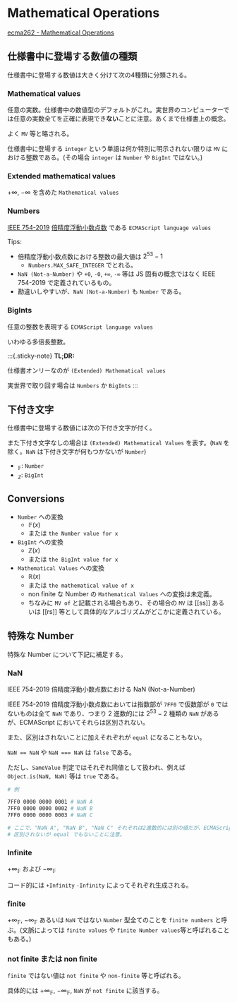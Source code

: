 # Mathematical Operations

[ecma262 - Mathematical Operations](https://tc39.es/ecma262/#sec-mathematical-operations)

## 仕様書中に登場する数値の種類

仕様書中に登場する数値は大きく分けて次の4種類に分類される。

### **Mathematical values**

任意の実数。仕様書中の数値型のデフォルトがこれ。実世界のコンピューターでは任意の実数全てを正確に表現でき**ない**ことに注意。あくまで仕様書上の概念。

よく `MV` 等と略される。

仕様書中に登場する `integer` という単語は何か特別に明示されない限りは `MV` における整数である。(その場合 `integer` は `Number` や `BigInt` ではない。)

### **Extended mathematical values**

$+\infty$, $-\infty$ を含めた `Mathematical values`

### **Numbers**

[IEEE 754-2019](https://ja.wikipedia.org/wiki/IEEE_754) [倍精度浮動小数点数](https://ja.wikipedia.org/wiki/%E5%80%8D%E7%B2%BE%E5%BA%A6%E6%B5%AE%E5%8B%95%E5%B0%8F%E6%95%B0%E7%82%B9%E6%95%B0) である `ECMAScript language values`

Tips:

- 倍精度浮動小数点数における整数の最大値は $2^{53}-1$
  - `Numbers.MAX_SAFE_INTEGER` でとれる。
- `NaN (Not-a-Number)` や `+0`, `-0`, `+∞`, `-∞` 等は JS 固有の概念ではなく IEEE 754-2019 で定義されているもの。
- 勘違いしやすいが、`NaN (Not-a-Number)` も `Number` である。

### **BigInts**

任意の整数を表現する `ECMAScript language values`

いわゆる多倍長整数。

:::{.sticky-note}
**TL;DR:**

仕様書オンリーなのが `(Extended) Mathematical values`

実世界で取り回す場合は `Numbers` か `BigInts`
:::

## 下付き文字

仕様書中に登場する数値には次の下付き文字が付く。

また下付き文字なしの場合は `(Extended) Mathematical Values` を表す。(`NaN` を除く。`NaN` は下付き文字が何もつかないが `Number`)

- $_\mathbb{F}$: `Number`
- $_\mathbb{Z}$: `BigInt`

## Conversions

- `Number` への変換
  - $\mathbb{F}(x)$
  - または `the Number value for x`
- `BigInt` への変換
  - $\mathbb{Z}(x)$
  - または `the BigInt value for x` 
- `Mathematical Values` への変換
  - $\mathbb{R}(x)$
  - または `the mathematical value of x`
  - non finite な Number の `Mathematical Values` への変換は未定義。
  - ちなみに `MV of` と記載される場合もあり、その場合の `MV` は [[ss]] あるいは [[rs]] 等として具体的なアルゴリズムがどこかに定義されている。

## 特殊な Number

特殊な Number について下記に補足する。

### **NaN**

IEEE 754-2019 倍精度浮動小数点数における NaN (Not-a-Number)

IEEE 754-2019 倍精度浮動小数点数においては指数部が `7FF0` で仮数部が `0` ではないものは全て `NaN` であり、つまり 2 進数的には $2^{53}-2$ 種類の `NaN` があるが、ECMAScript においてそれらは区別されない。

また、区別はされないことに加えそれぞれが `equal` になることもない。

`NaN == NaN` や `NaN === NaN` は `false` である。

ただし、`SameValue` 判定ではそれぞれ同値として扱われ、例えば `Object.is(NaN, NaN)` 等は `true` である。

```sh
# 例

7FF0 0000 0000 0001 # NaN A
7FF0 0000 0000 0002 # NaN B
7FF0 0000 0000 0003 # NaN C

# ここで、"NaN A", "NaN B", "NaN C" それぞれは2進数的には別の値だが、ECMAScript では区別されない。
# 区別されないが equal でもないことに注意。
```

### **Infinite**

$+\infty_\mathbb{F}$ および $-\infty_\mathbb{F}$

コード的には `+Infinity` `-Infinity` によってそれぞれ生成される。

### **finite**

$+\infty_\mathbb{F}$, $-\infty_\mathbb{F}$ あるいは `NaN` ではない `Number` 型全てのことを `finite numbers` と呼ぶ。(文脈によっては `finite values` や `finite Number values`等と呼ばれることもある。)

### **not finite または non finite**

`finite` ではない値は `not finite` や `non-finite` 等と呼ばれる。

具体的には $+\infty_\mathbb{F}$, $-\infty_\mathbb{F}$, `NaN` が `not finite` に該当する。